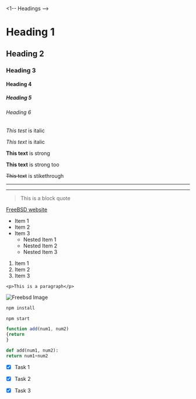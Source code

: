 <1-- Headings -->
# Heading 1
## Heading 2
### Heading 3
#### Heading 4
##### Heading 5
###### Heading 6

<!-- Italics -->
*This test* is italic

_This text_ is italic

<!-- Strong -->
**This text** is strong

__This text__ is strong too

<!-- Strikethrough -->
~~This text~~ is stikethrough

<!-- Horizontal Rule -->

---

___

<!-- Blockquote -->
> This is a block quote

<!-- Links -->
[FreeBSD website](http://www.freebsd.org)

<!-- UL -->
* Item 1
* Item 2
* Item 3
    * Nested Item 1
    * Nested Item 2
    * Nested Item 3

<!-- OL -->
1. Item 1
1. Item 2
1. Item 3

<!-- Inline Code Block -->
`<p>This is a paragraph</p>`

<!-- Images -->
![Freebsd Image](https://www.freebsd.org/layout/images/beastie.png)

<!-- Github Markdown -->

<!-- Code Blocks -->
```bash
npm install

npm start
```

```javascript
function add(num1, num2)
{return
}
```

```python
def add(num1, num2):
return num1+num2
```

<!-- Task Lists -->
* [x] Task 1
* [x] Task 2
* [x] Task 3

